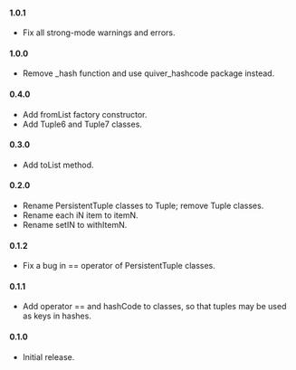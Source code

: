 #### 1.0.1
   * Fix all strong-mode warnings and errors.

#### 1.0.0
   * Remove _hash function and use quiver_hashcode package instead.

#### 0.4.0
   * Add fromList factory constructor.
   * Add Tuple6 and Tuple7 classes.

#### 0.3.0
   * Add toList method.

#### 0.2.0
   * Rename PersistentTuple classes to Tuple; remove Tuple classes.
   * Rename each iN item to itemN.
   * Rename setIN to withItemN.

#### 0.1.2
   * Fix a bug in == operator of PersistentTuple classes.

#### 0.1.1
   * Add operator == and hashCode to classes, so that tuples may be used as
     keys in hashes.

#### 0.1.0
   * Initial release.
